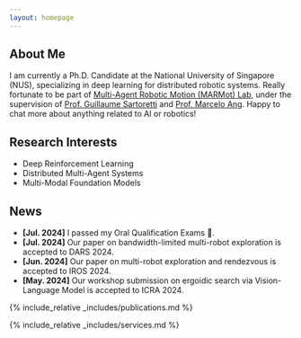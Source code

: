```yaml
---
layout: homepage
---
```


## About Me

I am currently a Ph.D. Candidate at the National University of Singapore (NUS), specializing in deep learning for distributed robotic systems. Really fortunate to be part of [Multi-Agent Robotic Motion (MARMot) Lab](https://www.marmotlab.org/), under the supervision of [Prof. Guillaume Sartoretti](https://cde.nus.edu.sg/me/staff/sartoretti-guillaume-a/) and [Prof. Marcelo Ang](https://cde.nus.edu.sg/me/staff/ang-jr-marcelo-h/). Happy to chat more about anything related to AI or robotics!


## Research Interests

- Deep Reinforcement Learning 
- Distributed Multi-Agent Systems
- Multi-Modal Foundation Models

## News

- **[Jul. 2024]** I passed my Oral Qualification Exams 🎉.
- **[Jul. 2024]** Our paper on bandwidth-limited multi-robot exploration is accepted to DARS 2024.
- **[Jun. 2024]** Our paper on multi-robot exploration and rendezvous is accepted to IROS 2024.
- **[May. 2024]** Our workshop submission on ergoidic search via Vision-Language Model is accepted to ICRA 2024.

{% include_relative _includes/publications.md %}

{% include_relative _includes/services.md %}

